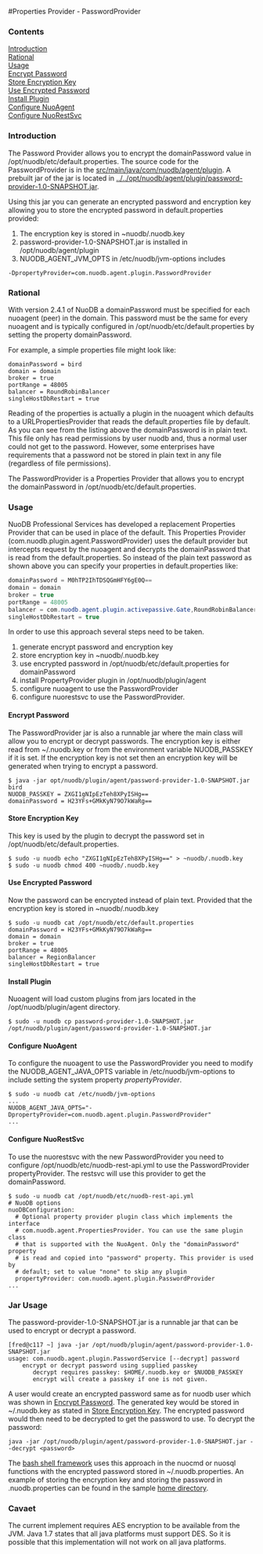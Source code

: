 #Properties Provider - PasswordProvider 

### Contents
[Introduction](#introduction)  
[Rational](#rational)  
[Usage](#usage)  
[Encrypt Password](#encrypt-password)  
[Store Encryption Key](#store-encryption-key)  
[Use Encrypted Password](#use-encrypted-password)  
[Install Plugin](#install-plugin)  
[Configure NuoAgent](#configure-nuoagent)  
[Configure NuoRestSvc](#configure-nuorestsvc)  

### Introduction

The Password Provider allows you to encrypt the domainPassword value
in /opt/nuodb/etc/default.properties.  The source code for the
PasswordProvider is in the [src/main/java/com/nuodb/agent/plugin](src/main/java/com/nuodb/agent/plugin).
A prebuilt jar of the jar is located in [../../opt/nuodb/agent/plugin/password-provider-1.0-SNAPSHOT.jar](../../opt/nuodb/agent/plugin).

Using this jar you can generate an encrypted password and encryption
key allowing you to store the encrypted password in default.properties
provided:

1. The encryption key is stored in ~nuodb/.nuodb.key
2. password-provider-1.0-SNAPSHOT.jar is installed in /opt/nuodb/agent/plugin
3. NUODB_AGENT_JVM_OPTS in /etc/nuodb/jvm-options includes
```
-DpropertyProvider=com.nuodb.agent.plugin.PasswordProvider 
```

### Rational

With version 2.4.1 of NuoDB a domainPassword must be specified for each
nuoagent (peer) in the domain.  This password must be the same for
every nuoagent and is typically configured in
/opt/nuodb/etc/default.properties by setting the property
domainPassword.

For example, a simple properties file might look like:

```
domainPassword = bird
domain = domain
broker = true
portRange = 48005
balancer = RoundRobinBalancer
singleHostDbRestart = true
```

Reading of the properties is actually a plugin in the nuoagent which
defaults to a URLPropertiesProvider that reads the default.properties
file by default.  As you can see from the listing above the
domainPassword is in plain text.  This file only has read permissions
by user nuodb and, thus a normal user could not get to the password.
However, some enterprises have requirements that a password not be
stored in plain text in any file (regardless of file permissions).

The PasswordProvider is a Properties Provider that allows you to
encrypt the domainPassword in /opt/nuodb/etc/default.properties.

### Usage

NuoDB Professional Services has developed a replacement Properties
Provider that can be used in place of the default.  This Properties
Provider (com.nuodb.plugin.agent.PasswordProvider) uses the default
provider but intercepts request by the nuoagent and decrypts the
domainPassword that is read from the default.properties.   So instead
of the plain text password as shown above you can specify your properties in
default.properties like:

```java
domainPassword = M0hTP2IhTDSQGmHFY6gE0Q==
domain = domain
broker = true
portRange = 48005
balancer = com.nuodb.agent.plugin.activepassive.Gate,RoundRobinBalancer
singleHostDbRestart = true
```

In order to use this approach several steps need to be taken.

   1. generate encrypt password and encryption key
   2. store encryption key in ~nuodb/.nuodb.key
   3. use encrypted password in /opt/nuodb/etc/default.properties for domainPassword
   4. install PropertyProvider plugin in /opt/nuodb/plugin/agent
   5. configure nuoagent to use the PasswordProvider
   6. configure nuorestsvc to use the
      PasswordProvider.

#### Encrypt Password

The PasswordProvider jar is also a runnable jar where the main class
will allow you to encrypt or decrypt passwords.  The encryption key is
either read from ~/.nuodb.key or from the environment variable
NUODB_PASSKEY if it is set.  If the encryption key is not set then an
encryption key will be generated when trying to encrypt a password.

```
$ java -jar opt/nuodb/plugin/agent/password-provider-1.0-SNAPSHOT.jar bird
NUODB_PASSKEY = ZXGI1gNIpEzTeh8XPyISHg==
domainPassword = H23YFs+GMkKyN79O7kWaRg==
```

#### Store Encryption Key

This key is used by the plugin to decrypt the password set in
/opt/nuodb/etc/default.properties.

```
$ sudo -u nuodb echo "ZXGI1gNIpEzTeh8XPyISHg==" > ~nuodb/.nuodb.key
$ sudo -u nuodb chmod 400 ~nuodb/.nuodb.key
```

#### Use Encrypted Password

Now the password can be encrypted instead of plain text.  Provided
that the encryption key is stored in ~nuodb/.nuodb.key 

```
$ sudo -u nuodb cat /opt/nuodb/etc/default.properties
domainPassword = H23YFs+GMkKyN79O7kWaRg==
domain = domain
broker = true
portRange = 48005
balancer = RegionBalancer
singleHostDbRestart = true
```

#### Install Plugin

Nuoagent will load custom plugins from jars located in the
/opt/nuodb/plugin/agent directory.

```
$ sudo -u nuodb cp password-provider-1.0-SNAPSHOT.jar /opt/nuodb/plugin/agent/password-provider-1.0-SNAPSHOT.jar
```

#### Configure NuoAgent

To configure the nuoagent to use the PasswordProvider you need to
modify the NUODB_AGENT_JAVA_OPTS variable in /etc/nuodb/jvm-options to
include setting the system property *propertyProvider*.

```
$ sudo -u nuodb cat /etc/nuodb/jvm-options
...
NUODB_AGENT_JAVA_OPTS="-DpropertyProvider=com.nuodb.agent.plugin.PasswordProvider"
...
```

#### Configure NuoRestSvc

To use the nuorestsvc with the new PasswordProvider you need to
configure /opt/nuodb/etc/nuodb-rest-api.yml to use the
PasswordProvider propertyProvider.  The restsvc will use this provider
to get the domainPassword.

```
$ sudo -u nuodb cat /opt/nuodb/etc/nuodb-rest-api.yml
# NuoDB options
nuoDBConfiguration:
  # Optional property provider plugin class which implements the interface
  # com.nuodb.agent.PropertiesProvider. You can use the same plugin class
  # that is supported with the NuoAgent. Only the "domainPassword" property
  # is read and copied into "password" property. This provider is used by
  # default; set to value "none" to skip any plugin
  propertyProvider: com.nuodb.agent.plugin.PasswordProvider
...
```

### Jar Usage

The password-provider-1.0-SNAPSHOT.jar is a runnable jar that can be used to encrypt or decrypt  a password.

```
[fred@c117 ~] java -jar /opt/nuodb/plugin/agent/password-provider-1.0-SNAPSHOT.jar
usage: com.nuodb.agent.plugin.PasswordService [--decrypt] password
	encrypt or decrypt password using supplied passkey
	   decrypt requires passkey: $HOME/.nuodb.key or $NUODB_PASSKEY
	   encrypt will create a passkey if one is not given.
```

A user would create an encrypted password same as for nuodb user which was shown in [Encrypt Password](#encrypt-password).  The generated key would be stored in ~/.nuodb.key as stated in [Store Encryption Key](#store-encryption-key).  The encrypted password would then need to be decrypted to get the password to use.  To decrypt the password: 

```java -jar /opt/nuodb/plugin/agent/password-provider-1.0-SNAPSHOT.jar --decrypt <password>```

The [bash shell framework](../../etc/profile.d) uses this approach in the nuocmd or nuosql functions with the encrypted password stored in ~/.nuodb.properties.  An example of storing the encryption key and storing the password in .nuodb.properties can be found in the sample [home directory](../../home/user).
 
### Cavaet

The current implement requires AES encryption to be available from the
JVM.  Java 1.7 states that all java platforms must support DES.  So it
is possible that this implementation will not work on all java
platforms.
